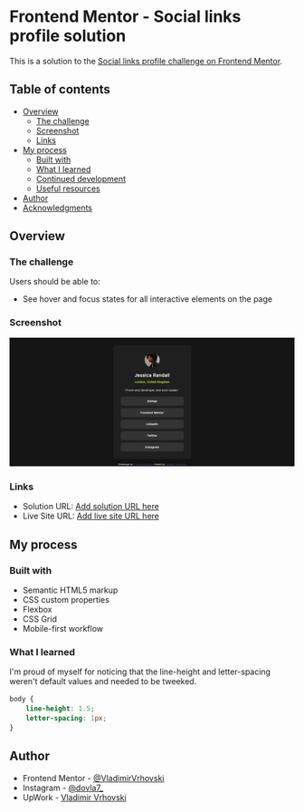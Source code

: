 # Frontend Mentor - Social links profile solution

This is a solution to the [Social links profile challenge on Frontend Mentor](https://www.frontendmentor.io/challenges/social-links-profile-UG32l9m6dQ).

## Table of contents

- [Overview](#overview)
  - [The challenge](#the-challenge)
  - [Screenshot](#screenshot)
  - [Links](#links)
- [My process](#my-process)
  - [Built with](#built-with)
  - [What I learned](#what-i-learned)
  - [Continued development](#continued-development)
  - [Useful resources](#useful-resources)
- [Author](#author)
- [Acknowledgments](#acknowledgments)

## Overview

### The challenge

Users should be able to:

- See hover and focus states for all interactive elements on the page

### Screenshot

![](./assets/images/screenshot.jpg)

### Links

- Solution URL: [Add solution URL here](https://github.com/VladimirVrhovski/social-links-profile-main)
- Live Site URL: [Add live site URL here](https://vladimirvrhovski.github.io/social-links-profile-main/)

## My process

### Built with

- Semantic HTML5 markup
- CSS custom properties
- Flexbox
- CSS Grid
- Mobile-first workflow

### What I learned

I'm proud of myself for noticing that the line-height and letter-spacing weren't default values and needed to be tweeked.

```css
body {
	line-height: 1.5;
	letter-spacing: 1px;
}
```

## Author

- Frontend Mentor - [@VladimirVrhovski](https://www.frontendmentor.io/profile/VladimirVrhovski)
- Instagram - [@dovla7\_](https://www.instagram.com/dovla7_)
- UpWork - [Vladimir Vrhovski](https://www.upwork.com/freelancers/~012c647015861fb26b?mp_source=share)
